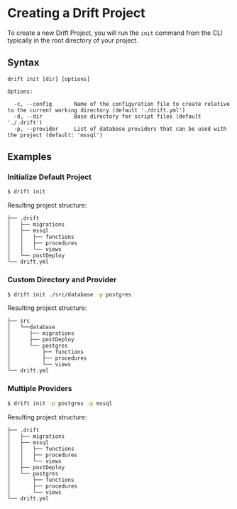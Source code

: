 # Creating a Drift Project
To create a new Drift Project, you will run the `init` command from the CLI typically in the root directory of your project.

## Syntax
```
drift init [dir] [options]

Options:

  -c, --config       Name of the configuration file to create relative to the current working directory (default './drift.yml')
  -d, --dir          Base directory for script files (default './.drift')
  -p, --provider     List of database providers that can be used with the project (default: 'mssql')
```

## Examples

### Initialize Default Project

```bash
$ drift init
```

Resulting project structure:

```
├── .drift
│   ├── migrations
│   ├── mssql
│   │   ├── functions
│   │   ├── procedures
│   │   └── views
│   └── postDeploy
└── drift.yml
```

### Custom Directory and Provider

```bash
$ drift init ./src/database -p postgres
```

Resulting project structure:

```
├── src
│   └──database
│      ├── migrations
│      ├── postDeploy
│      └── postgres
│          ├── functions
│          ├── procedures
│          └── views
└── drift.yml
```

### Multiple Providers

```bash
$ drift init -p postgres -p mssql
```

Resulting project structure:

```
├── .drift
│   ├── migrations
│   ├── mssql
│   │   ├── functions
│   │   ├── procedures
│   │   └── views
│   ├── postDeploy
│   └── postgres
│       ├── functions
│       ├── procedures
│       └── views
└── drift.yml
```
